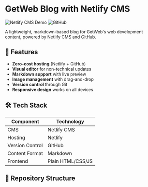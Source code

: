 # GetWeb Blog with Netlify CMS

![Netlify CMS Demo](https://img.shields.io/badge/CMS-Netlify%20CMS-blue)
![GitHub](https://img.shields.io/github/license/yourusername/getweb-blog)

A lightweight, markdown-based blog for GetWeb's web development content, powered by Netlify CMS and GitHub.

## 🌟 Features

- **Zero-cost hosting** (Netlify + GitHub)
- **Visual editor** for non-technical updates
- **Markdown support** with live preview
- **Image management** with drag-and-drop
- **Version control** through Git
- **Responsive design** works on all devices

## 🛠️ Tech Stack

| Component       | Technology           |
|-----------------|----------------------|
| CMS             | Netlify CMS          |
| Hosting         | Netlify              |
| Version Control | GitHub               |
| Content Format  | Markdown             |
| Frontend        | Plain HTML/CSS/JS    |

## 📂 Repository Structure

